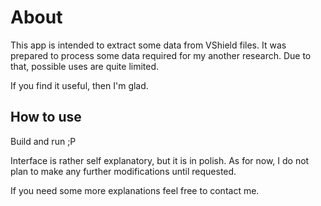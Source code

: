 # About
This app is intended to extract some data from VShield files. It was prepared to process some data required for my another research. Due to that, possible uses are quite limited.

If you find it useful, then I'm glad.

## How to use
Build and run ;P

Interface is rather self explanatory, but it is in polish. As for now, I do not plan to make any further modifications until requested.

If you need some more explanations feel free to contact me.
